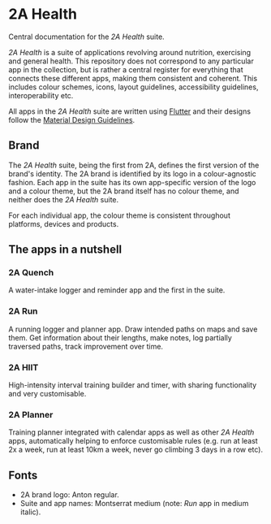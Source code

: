 # 2A Health
Central documentation for the *2A Health* suite.

*2A Health* is a suite of applications revolving around nutrition, exercising and general health. This repository does not correspond to any particular app in the collection, but is rather a central register for everything that connects these different apps, making them consistent and coherent. This includes colour schemes, icons, layout guidelines, accessibility guidelines, interoperability etc.

All apps in the *2A Health* suite are written using [Flutter](https://flutter.io) and their designs follow the [Material Design Guidelines](https://material.io).

## Brand

The *2A Health* suite, being the first from 2A, defines the first version of the brand's identity. The 2A brand is identified by its logo in a colour-agnostic fashion. Each app in the suite has its own app-specific version of the logo and a colour theme, but the 2A brand itself has no colour theme, and neither does the *2A Health* suite.

For each individual app, the colour theme is consistent throughout platforms, devices and products.

## The apps in a nutshell

### 2A Quench

A water-intake logger and reminder app and the first in the suite.

### 2A Run

A running logger and planner app. Draw intended paths on maps and save them. Get information about their lengths, make notes, log partially traversed paths, track improvement over time.

### 2A HIIT

High-intensity interval training builder and timer, with sharing functionality and very customisable.

### 2A Planner

Training planner integrated with calendar apps as well as other *2A Health* apps, automatically helping to enforce customisable rules (e.g. run at least 2x a week, run at least 10km a week, never go climbing 3 days in a row etc).

## Fonts

- 2A brand logo: Anton regular.
- Suite and app names: Montserrat medium (note: *Run* app in medium italic).
